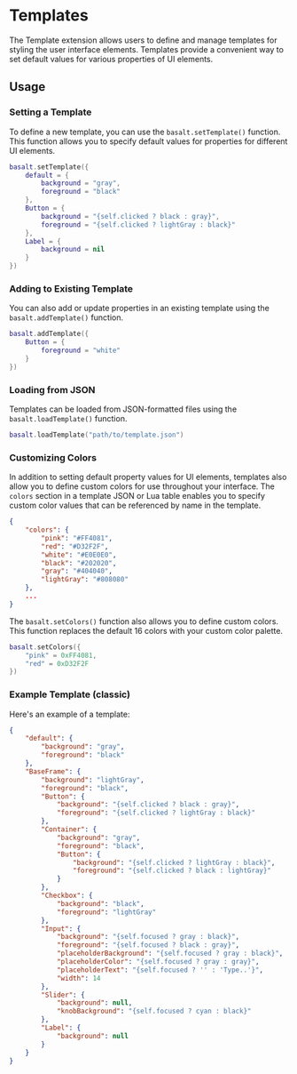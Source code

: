 # Templates 

The Template extension allows users to define and manage templates for styling the user interface elements. Templates provide a convenient way to set default values for various properties of UI elements.

## Usage

### Setting a Template

To define a new template, you can use the `basalt.setTemplate()` function. This function allows you to specify default values for properties for different UI elements.

```lua
basalt.setTemplate({
    default = {
        background = "gray",
        foreground = "black"
    },
    Button = {
        background = "{self.clicked ? black : gray}",
        foreground = "{self.clicked ? lightGray : black}"
    },
    Label = {
        background = nil
    }
})
```

### Adding to Existing Template

You can also add or update properties in an existing template using the `basalt.addTemplate()` function.

```lua
basalt.addTemplate({
    Button = {
        foreground = "white"
    }
})
```

### Loading from JSON

Templates can be loaded from JSON-formatted files using the `basalt.loadTemplate()` function.

```lua
basalt.loadTemplate("path/to/template.json")
```

### Customizing Colors

In addition to setting default property values for UI elements, templates also allow you to define custom colors for use throughout your interface. The `colors` section in a template JSON or Lua table enables you to specify custom color values that can be referenced by name in the template.

```json
{
    "colors": {
        "pink": "#FF4081",
        "red": "#D32F2F",
        "white": "#E0E0E0",
        "black": "#202020",
        "gray": "#404040",
        "lightGray": "#808080"
    },
    ...
}
```

The `basalt.setColors()` function also allows you to define custom colors. This function replaces the default 16 colors with your custom color palette.

```lua
basalt.setColors({
    "pink" = 0xFF4081,
    "red" = 0xD32F2F
})
```

### Example Template (classic)

Here's an example of a template:

```json
{
    "default": {
        "background": "gray",
        "foreground": "black"
    },
    "BaseFrame": {
        "background": "lightGray",
        "foreground": "black",
        "Button": {
            "background": "{self.clicked ? black : gray}",
            "foreground": "{self.clicked ? lightGray : black}"
        },
        "Container": {
            "background": "gray",
            "foreground": "black",
            "Button": {
                "background": "{self.clicked ? lightGray : black}",
                "foreground": "{self.clicked ? black : lightGray}"
            }
        },
        "Checkbox": {
            "background": "black",
            "foreground": "lightGray"
        },
        "Input": {
            "background": "{self.focused ? gray : black}",
            "foreground": "{self.focused ? black : gray}",
            "placeholderBackground": "{self.focused ? gray : black}",
            "placeholderColor": "{self.focused ? gray : gray}",
            "placeholderText": "{self.focused ? '' : 'Type..'}",
            "width": 14
        },
        "Slider": {
            "background": null,
            "knobBackground": "{self.focused ? cyan : black}"
        },
        "Label": {
            "background": null
        }
    }
}
```
